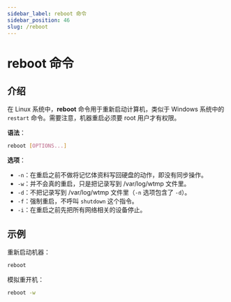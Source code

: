 ```yaml
---
sidebar_label: reboot 命令
sidebar_position: 46
slug: /reboot
---
```


# reboot 命令



## 介绍

在 Linux 系统中，**reboot** 命令用于重新启动计算机，类似于 Windows 系统中的 `restart` 命令。需要注意，机器重启必须要 root 用户才有权限。

**语法**：

```bash
reboot [OPTIONS...]
```

**选项**：

- `-n`：在重启之前不做将记忆体资料写回硬盘的动作，即没有同步操作。
- `-w`：并不会真的重启，只是把记录写到 /var/log/wtmp 文件里。
- `-d`：不把记录写到 /var/log/wtmp 文件里（`-n` 选项包含了 `-d`）。
- `-f`：强制重启，不呼叫 `shutdown` 这个指令。
- `-i`：在重启之前先把所有网络相关的设备停止。



## 示例

重新启动机器：

```bash
reboot
```

模拟重开机：

```bash
reboot -w
```

